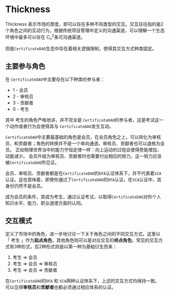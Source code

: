 # Thickness

Thickness 表示市场的厚度，即可以存在多种不同类型的交互。交互往往指的是2个角色之间的互动行为，根据传统项目管理中定义的沟通渠道，可以理解一个生态环境中最多可以存在 $C^{2}_n$条可沟通渠道。 

但是`CertificateDAO`生态中存在着相关逻辑限制，使得其交互方式种类固定。

## 主要参与角色
在 `CertificateDAO`中主要存在以下种类的参与者：
- 1 - 会员 
- 2 - 审核员
- 3 - 贡献者
- 0 - 考生

其中 考生的角色严格地讲，并不完全是 `CertificateDAO`的参与者，这是考试这一个动作或者行为会使得其与 `CertificateDAO`发生互动。

 `CertificateDAO`中主要最基础的角色是会员，在会员角色之上，可以转化为审核员、和贡献者；角色的转换并不是一个单向通道。审核员、贡献者也可以退格为会员。
正如物理世界当中的能力守恒定律一样：向上运动的过程会使得势能增加，动能减少。
会员升级为审核员、贡献者时也需要付出相应的努力。这一努力应该被`CertificateDAO`所见证。

会员、审核员、贡献者都是在`CertificateDAO`的`DFA`认证体系下，并不代表着`SCA`认证。这也意味着，即使你通过了`CertificateDAO`的`DFA`认证，在`SCA`认证中，其身份仍然不是会员。

成为会员的条件，其成为考生，通过认证考试，以取得`CertificateDAO`对你个人知识水平、能力、职业道德方面的认同。


## 交互模式
定义了市场中的角色，进一步地讨论一下关于角色之间的不同交互方式。这里以 「 考生 」作为**起点角色**，其他角色则可以是对应交互的**终点角色**。常见的交互方式有3种形式，后2种形式则是以第一种为基础衍生而来：
1.  考生 => 会员
2.  考生 => 会员 => 审核员
3.  考生 => 会员 => 贡献者

在`CertificateDAO`的`DFA` 和 `SCA`两种认证体系下，上述的交互方式均保持一致。
可以见得**审核员**和**贡献者**也都必须通过相应体系的认证。













